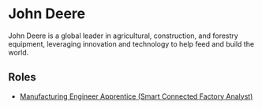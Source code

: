 # John Deere

John Deere is a global leader in agricultural, construction, and forestry equipment, leveraging innovation and technology to help feed and build the world.

## Roles


- [Manufacturing Engineer Apprentice (Smart Connected Factory Analyst)](../roles/2023_07_MANUFACTURING_ENGINEER_APPRENTICE) 